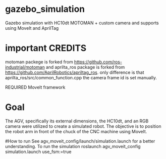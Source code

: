 # gazebo_simulation
Gazebo simulation with HC10dt MOTOMAN + custom camera and supports  using MoveIt and AprilTag
# important CREDITS 
motoman packege is forked from https://github.com/ros-industrial/motoman and aprilta_ros package is forked from https://github.com/AprilRobotics/apriltag_ros.
only difference is that aprilta_ros/src/common_function.cpp the camera frame id is set manually. 


REQUIRED MoveIt framework

# Goal 
The AGV, specifically its external dimensions, the HC10dt, and an RGB camera were utilized to create a simulated robot. 
The objective is to position the robot arm in front of the chuck of the CNC machine using MoveIt. 

#How to run 
See agv_moveit_config/launch/simulation.launch for a better understanding. 
To run the simulation
roslaunch agv_moveit_config simulation.launch use_fsm:=true

